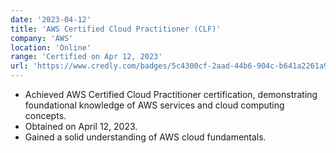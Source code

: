 ```yaml
---
date: '2023-04-12'
title: 'AWS Certified Cloud Practitioner (CLF)'
company: 'AWS'
location: 'Online'
range: 'Certified on Apr 12, 2023'
url: 'https://www.credly.com/badges/5c4300cf-2aad-44b6-904c-b641a2261a92'
---
```


- Achieved AWS Certified Cloud Practitioner certification, demonstrating foundational knowledge of AWS services and cloud computing concepts.
- Obtained on April 12, 2023.
- Gained a solid understanding of AWS cloud fundamentals.
